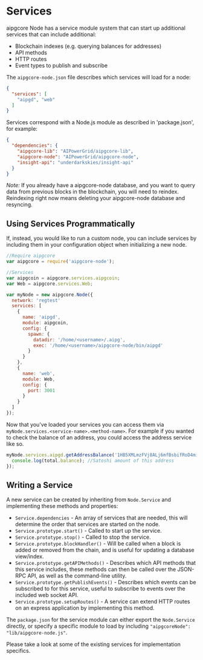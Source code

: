 # Services
aipgcore Node has a service module system that can start up additional services that can include additional:
- Blockchain indexes (e.g. querying balances for addresses)
- API methods
- HTTP routes
- Event types to publish and subscribe

The `aipgcore-node.json` file describes which services will load for a node:

```json
{
  "services": [
    "aipgd", "web"
  ]
}
```

Services correspond with a Node.js module as described in 'package.json', for example:

```json
{
  "dependencies": {
    "aipgcore-lib": "AIPowerGrid/aipgcore-lib",
    "aipgcore-node": "AIPowerGrid/aipgcore-node",
    "insight-api": "underdarkskies/insight-api"
  }
}
```

_Note:_ If you already have a aipgcore-node database, and you want to query data from previous blocks in the blockchain, you will need to reindex. Reindexing right now means deleting your aipgcore-node database and resyncing.

## Using Services Programmatically
If, instead, you would like to run a custom node, you can include services by including them in your configuration object when initializing a new node.

```js
//Require aipgcore
var aipgcore = require('aipgcore-node');

//Services
var aipgcoin = aipgcore.services.aipgcoin;
var Web = aipgcore.services.Web;

var myNode = new aipgcore.Node({
  network: 'regtest'
  services: [
    {
      name: 'aipgd',
      module: aipgcoin,
      config: {
        spawn: {
          datadir: '/home/<username>/.aipg',
          exec: '/home/<username>/aipgcore-node/bin/aipgd'
        }
      }
    },
    {
      name: 'web',
      module: Web,
      config: {
        port: 3001
      }
    }
  ]
});
```

Now that you've loaded your services you can access them via `myNode.services.<service-name>.<method-name>`. For example if you wanted to check the balance of an address, you could access the address service like so.

```js
myNode.services.aipgd.getAddressBalance('1HB5XMLmzFVj8ALj6mfBsbifRoD4miY36v', false, function(err, total) {
  console.log(total.balance); //Satoshi amount of this address
});
```

## Writing a Service
A new service can be created by inheriting from `Node.Service` and implementing these methods and properties:
- `Service.dependencies` -  An array of services that are needed, this will determine the order that services are started on the node.
- `Service.prototype.start()` - Called to start up the service.
- `Service.prototype.stop()` - Called to stop the service.
- `Service.prototype.blockHandler()` - Will be called when a block is added or removed from the chain, and is useful for updating a database view/index.
- `Service.prototype.getAPIMethods()` - Describes which API methods that this service includes, these methods can then be called over the JSON-RPC API, as well as the command-line utility.
- `Service.prototype.getPublishEvents()` - Describes which events can be subscribed to for this service, useful to subscribe to events over the included web socket API.
- `Service.prototype.setupRoutes()` - A service can extend HTTP routes on an express application by implementing this method.

The `package.json` for the service module can either export the `Node.Service` directly, or specify a specific module to load by including `"aipgcoreNode": "lib/aipgcore-node.js"`.

Please take a look at some of the existing services for implementation specifics.
